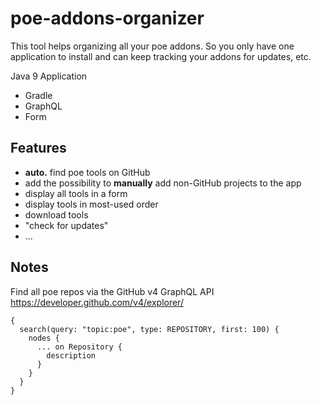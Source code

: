 # poe-addons-organizer
This tool helps organizing all your poe addons. So you only have one application to install and can keep tracking your addons for updates, etc.

Java 9 Application
- Gradle
- GraphQL
- Form

## Features
- **auto.** find poe tools on GitHub
- add the possibility to **manually** add non-GitHub projects to the app
- display all tools in a form
- display tools in most-used order
- download tools
- "check for updates" 
- ...

## Notes
Find all poe repos via the GitHub v4 GraphQL API
https://developer.github.com/v4/explorer/
```
{
  search(query: "topic:poe", type: REPOSITORY, first: 100) {
    nodes {
      ... on Repository {
        description
      }
    }
  }
}
```
